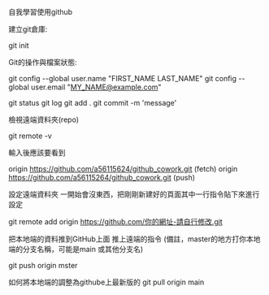 自我學習使用github

建立git倉庫:

git init




Git的操作與檔案狀態:

git config --global user.name "FIRST_NAME LAST_NAME"
git config --global user.email "MY_NAME@example.com"

git status
git log
git add . 
git commit -m 'message'



檢視遠端資料夾(repo)

git remote -v


輸入後應該要看到

origin  https://github.com/a56115624/github_cowork.git (fetch)
origin  https://github.com/a56115264/github_cowork.git (push)


設定遠端資料夾 一開始會沒東西，把剛剛新建好的頁面其中一行指令貼下來進行設定


git remote add origin https://github.com/你的網址-請自行修改.git

把本地端的資料推到GitHub上面
推上遠端的指令 (備註，master的地方打你本地端的分支名稱，可能是main 或其他分支名)


git push origin mster


如何將本地端的調整為githube上最新版的
git pull origin main

